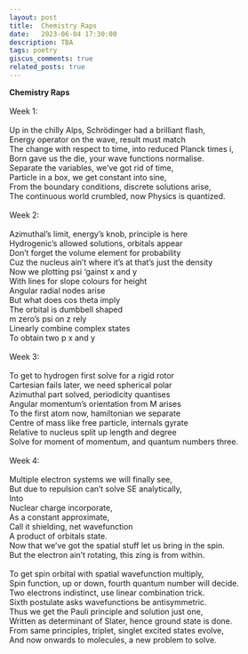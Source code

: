 ```yaml
---
layout: post
title:  Chemistry Raps
date:   2023-06-04 17:30:00
description: TBA
tags: poetry
giscus_comments: true
related_posts: true
---
```


<div class="poem">
<b>Chemistry Raps</b><br><br>Week 1:<br><br>Up in the chilly Alps, Schrödinger had a brilliant flash,<br>Energy operator on the wave, result must match<br>The change with respect to time, into reduced Planck times i,<br>Born gave us the die, your wave functions normalise.<br>Separate the variables, we’ve got rid of time,<br>Particle in a box, we get constant into sine,<br>From the boundary conditions, discrete solutions arise,<br>The continuous world crumbled, now Physics is quantized.<br><br>Week 2:<br><br>Azimuthal’s limit, energy’s knob, principle is here<br>Hydrogenic’s allowed solutions, orbitals appear<br>Don’t forget the volume element for probability<br>Cuz the nucleus ain’t where it’s at that’s just the density<br>Now we plotting psi ‘gainst x and y<br>With lines for slope colours for height<br>Angular radial nodes arise<br>But what does cos theta imply<br>The orbital is dumbbell shaped <br>m zero’s psi on z rely<br>Linearly combine complex states<br>To obtain two p x and y<br><br>Week 3:<br><br>To get to hydrogen first solve for a rigid rotor<br>Cartesian fails later, we need spherical polar<br>Azimuthal part solved, periodicity quantises<br>Angular momentum’s orientation from M arises<br>To the first atom now, hamiltonian we separate<br>Centre of mass like free particle, internals gyrate<br>Relative to nucleus split up length and degree<br>Solve for moment of momentum, and quantum numbers three.<br><br>Week 4:<br><br>Multiple electron systems we will finally see,<br>But due to repulsion can’t solve SE analytically,<br>Into<br>Nuclear charge incorporate,<br>As a constant approximate,<br>Call it shielding, net wavefunction<br>A product of orbitals state.<br>Now that we’ve got the spatial stuff let us bring in the spin.<br>But the electron ain’t rotating, this zing is from within.<br><br>To get spin orbital with spatial wavefunction multiply,<br>Spin function, up or down, fourth quantum number will decide.<br>Two electrons indistinct, use linear combination trick.<br>Sixth postulate asks wavefunctions be antisymmetric.<br>Thus we get the Pauli principle and solution just one,<br>Written as determinant of Slater, hence ground state is done.<br>From same principles, triplet, singlet excited states evolve,<br>And now onwards to molecules, a new problem to solve.</div>